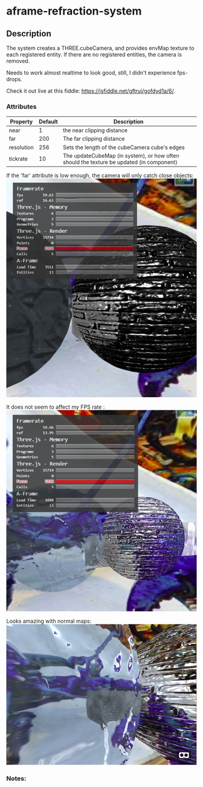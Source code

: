 # aframe-refraction-system

## Description

The system creates a THREE.cubeCamera, and provides envMap texture to each registered entity.
If there are no registered entities, the camera is removed.

Needs to work almost realtime to look good, still, I didn't experience fps-drops.

Check it out live at this fiddle: https://jsfiddle.net/gftruj/gofdyd1a/6/.



### Attributes

| Property             | Default      | Description                                         |
|----------------------|--------------|-----------------------------------------------------|
| near         		   |      1       | the near clipping distance                          |
| far                  |      200     | The far clipping distance                           |
| resolution           |      256     | Sets the length of the cubeCamera cube's edges      |
| tickrate  		   |      10      | The updateCubeMap (in system), or how often should the texture be updated (in component) |

If the 'far' attribute is low enough, the camera will only catch close objects:
![low far distance](https://github.com/gftruj/aframe-refraction-system/blob/master/pics/Screenshot%20(282).png)


It does not seem to affect my FPS rate :
![59 FPS](https://github.com/gftruj/aframe-refraction-system/blob/master/pics/Screenshot%20(283).png)


Looks amazing with normal maps:
![basic](https://github.com/gftruj/aframe-refraction-system/blob/master/pics/Screenshot%20(286).png)
### Notes:


